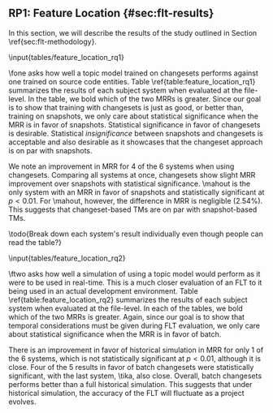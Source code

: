 ## RP1: Feature Location {#sec:flt-results}

In this section, we will describe the results of the study outlined in Section
\ref{sec:flt-methodology}.

\input{tables/feature_location_rq1}

\fone asks how well a topic model trained on changesets performs against one
trained on source code entities.  Table \ref{table:feature_location_rq1}
summarizes the results of each subject system when evaluated at the file-level.
In the table, we bold which of the two MRRs is greater.  Since our goal is to
show that training with changesets is just as good, or better than, training on
snapshots, we only care about statistical significance when the MRR is in favor
of snapshots.  Statistical significance in favor of changesets is desirable.
Statistical *insignificance* between snapshots and changesets is acceptable and
also desirable as it showcases that the changeset approach is on par with
snapshots.

We note an improvement in MRR for 4 of the 6 systems when using changesets.
Comparing all systems at once, changesets show slight MRR improvement over
snapshots with statistical significance.  \mahout is the only system with an
MRR in favor of snapshots and statistically significant at $p < 0.01$.  For
\mahout, however, the difference in MRR is negligible (2.54%). This suggests
that changeset-based TMs are on par with snapshot-based TMs.

\todo{Break down each system's result individually even though people can read
the table?}

\input{tables/feature_location_rq2}

\ftwo asks how well a simulation of using a topic model would perform as it
were to be used in real-time.  This is a much closer evaluation of an FLT to it
being used in an actual development environment.  Table
\ref{table:feature_location_rq2} summarizes the results of each subject system
when evaluated at the file-level.  In each of the tables, we bold which of the
two MRRs is greater.  Again, since our goal is to show that temporal
considerations must be given during FLT evaluation, we only care about
statistical significance when the MRR is in favor of batch.

There is an improvement in favor of historical simulation in MRR for only 1 of
the 6 systems, which is not statistically significant at $p<0.01$, although it
is close.  Four of the 5 results in favor of batch changesets were
statistically significant, with the last system, \tika, also close.  Overall,
batch changesets performs better than a full historical simulation.  This
suggests that under historical simulation, the accuracy of the FLT will
fluctuate as a project evolves.
